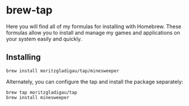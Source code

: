 # brew-tap
 Here you will find all of my formulas for installing with Homebrew. These formulas allow you to install and manage my games and applications on your system easily and quickly.
## Installing
```
brew install moritzgladigau/tap/minesweeper
```
Alternately, you can configure the tap and install the package separately:
```
brew tap moritzgladigau/tap
brew install minesweeper
```
